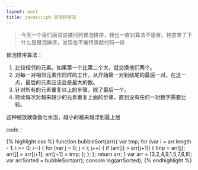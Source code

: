 ```yaml
---
layout: post
title: javascript 冒泡排序法
---
```


> 今天一个哥们面试说被问到冒泡排序，我也一直对算法不感冒。特意查了下什么是冒泡排序，发现也不难特贡献代码一份


冒泡排序算法：

1. 比较相邻的元素。如果第一个比第二个大，就交换他们两个。
2. 对每一对相邻元素作同样的工作，从开始第一对到结尾的最后一对。在这一点，最后的元素应该会是最大的数。
3. 针对所有的元素重复以上的步骤，除了最后一个。
4. 持续每次对越来越少的元素重复上面的步骤，直到没有任何一对数字需要比较。

这种缩放就像鱼吐水泡，越小的越来越浮到最上层

code：

{% highlight css %}
function bubbleSort(arr){
	var tmp;
	for (var i = arr.length - 1; i &gt;= 0; i--) {
		for (var j = 0; j &lt; i; j++) {
			if (arr[j] &gt; arr[j+1]) {
				tmp = arr[j];
				arr[j] = arr[j+1];
				arr[j+1] = tmp;
			};
		};
	};
	return arr;
}
var arr = [3,2,4,9,1,5,7,6,8];
var arrSorted = bubbleSort(arr);
console.log(arrSorted);
{% endhighlight %}
